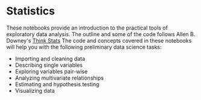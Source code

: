 # Statistics
These notebooks provide an introduction to the practical tools of exploratory data analysis. The outline and some of the code follows Allen B. Downey's [Think Stats](http://greenteapress.com/thinkstats2/thinkstats2.pdf)
The code and concepts covered in these notebooks will help you with the following preliminary data science tasks:

- Importing and cleaning data
- Describing single variables
- Exploring variables pair-wise
- Analyzing multivariate relationships
- Estimating and hypothesis testing
- Visualizing data
  
